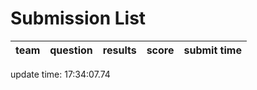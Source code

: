 # Submission List
team    | question  | results  | score | submit time
------|-----:|-----:| ----:|-----


update time: 17:34:07.74 
